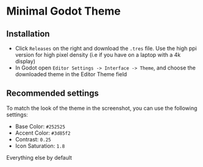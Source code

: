 # Minimal Godot Theme

## Installation

- Click `Releases` on the right and download the `.tres` file. Use the high ppi version for high pixel density (i.e if you have on a laptop with a 4k display)
- In Godot open `Editor Settings -> Interface -> Theme`, and choose the downloaded theme in the Editor Theme field

## Recommended settings

To match the look of the theme in the screenshot, you can use the following settings:

- Base Color: `#252525`
- Accent Color: `#3d85f2`
- Contrast: `0.25`
- Icon Saturation: `1.8`

Everything else by default